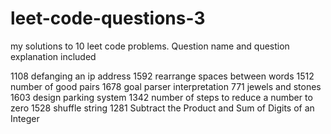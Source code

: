 # leet-code-questions-3

my solutions to 10 leet code problems. Question name and question explanation included

1108 defanging an ip address
1592 rearrange spaces between words
1512 number of good pairs
1678 goal parser interpretation
771 jewels and stones
1603 design parking system
1342 number of steps to reduce a number to zero
1528 shuffle string
1281 Subtract the Product and Sum of Digits of an Integer
